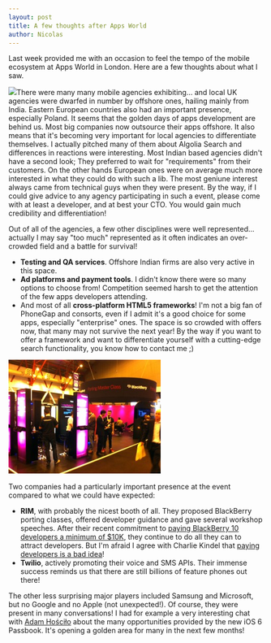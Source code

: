 ```yaml
---
layout: post
title: A few thoughts after Apps World
author: Nicolas
---
```


Last week provided me with an occasion to feel the tempo of the mobile
ecosystem at Apps World in London. Here are a few thoughts about what I saw.

![][1]There were many many mobile agencies
exhibiting... and local UK agencies were dwarfed in number by offshore ones,
hailing mainly from India. Eastern European countries also had an important
presence, especially Poland. It seems that the golden days of apps development
are behind us. Most big companies now outsource their apps offshore. It also
means that it's becoming very important for local agencies to differentiate
themselves. I actually pitched many of them about Algolia Search and
differences in reactions were interesting. Most Indian based agencies didn't
have a second look; They preferred to wait for "requirements" from their
customers. On the other hands European ones were on average much more
interested in what they could do with such a lib. The most geniune interest
always came from technical guys when they were present. By the way, if I could
give advice to any agency participating in such a event, please come with at
least a developer, and at best your CTO. You would gain much credibility and
differentiation!

Out of all of the agencies, a few other disciplines were well represented...
actually I may say "too much" represented as it often indicates an over-
crowded field and a battle for survival!

  * **Testing and QA services**. Offshore Indian firms are also very active in this space.
  * **Ad platforms and payment tools**. I didn't know there were so many options to choose from! Competition seemed harsh to get the attention of the few apps developers attending.
  * And most of all **cross-platform HTML5 frameworks**! I'm not a big fan of PhoneGap and consorts, even if I admit it's a good choice for some apps, especially "enterprise" ones. The space is so crowded with offers now, that many may not survive the next year! By the way if you want to offer a framework and want to differentiate yourself with a cutting-edge search functionality, you know how to contact me ;)

![Blackberry at Apps World][2]

Two companies had a particularly important presence at the event compared to
what we could have expected:

  * **RIM**, with probably the nicest booth of all. They proposed BlackBerry porting classes, offered developer guidance and gave several workshop speeches. After their recent commitment to [paying BlackBerry 10 developers a minimum of $10K][3], they continue to do all they can to attract developers. But I'm afraid I agree with Charlie Kindel that [paying developers is a bad idea][4]!
  * **Twilio**, actively promoting their voice and SMS APIs. Their immense success reminds us that there are still billions of feature phones out there!

The other less surprising major players included Samsung and Microsoft, but no
Google and no Apple (not unexpected!). Of course, they were present in many
conversations! I had for example a very interesting chat with [Adam
Hościło][5] about the many opportunities provided by the
new iOS 6 Passbook. It's opening a golden area for many in the next few
months!


[1]: /assets/appsworld-300x224.jpg
[2]: /assets/blackberry-300x224.jpg
[3]: http://devblog.blackberry.com/2012/09/built-for-blackberry-10k-developer-commitment/
[4]: http://ceklog.kindel.com/2012/09/26/paying-developers-is-a-bad-idea/
[5]: http://twistedhq.com
